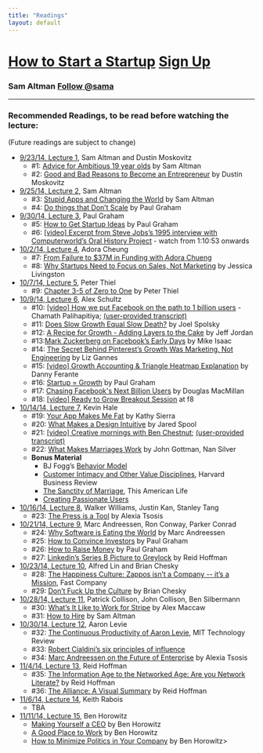 ```yaml
---
title: "Readings"
layout: default
---
```


<h1><a href="/">How to Start a Startup</a> <a href="http://eepurl.com/3oe0H" class="btn btn-warning btn-sm"><span class="glyphicon glyphicon-envelope"></span> Sign Up</a></h1>
<h3> Sam Altman <a href="https://twitter.com/sama" class="twitter-follow-button" data-show-count="false" data-show-screen-name="true">Follow @sama</a></h3>
<hr />

<h3> Recommended Readings, to be read before watching the lecture: </h3> (Future readings are subject to change)
<ul>
  <li><a href="/courses/lec01">9/23/14, Lecture 1</a>, Sam Altman and Dustin Moskovitz
  <ul>
    <li>#1: <a href="http://blog.samaltman.com/advice-for-ambitious-19-year-olds">Advice for Ambitious 19 year olds</a> by Sam Altman</li>
    <li>#2: <a href="https://medium.com/i-m-h-o/good-and-bad-reasons-to-become-an-entrepreneur-decf0766de8d">Good and Bad Reasons to Become an Entrepreneur</a> by Dustin Moskovitz</li>
  </ul>
  </li>
  <li><a href="/courses/lec02">9/25/14, Lecture 2</a>, Sam Altman
  <ul>
    <li>#3: <a href="http://blog.samaltman.com/stupid-apps-and-changing-the-world">Stupid Apps and Changing the World</a> by Sam Altman</li>
    <li>#4: <a href="http://paulgraham.com/ds.html">Do things that Don’t Scale</a> by Paul Graham</li>
  </ul>
  </li>
  <li><a href="/courses/lec03">9/30/14, Lecture 3</a>, Paul Graham
  <ul>
    <li>#5: <a href="http://www.paulgraham.com/startupideas.html">How to Get Startup Ideas</a> by Paul Graham</li>
    <li>#6: <a href="https://www.youtube.com/watch?v=M6Oxl5dAnR0&t=1h10m53s">[video] Excerpt from Steve Jobs’s 1995 interview with Computerworld’s Oral History Project</a> - watch from 1:10:53 onwards</li>
  </ul>
  </li>
  <li><a href="/courses/lec04">10/2/14, Lecture 4</a>, Adora Cheung
  <ul>
    <li>#7: <a href="http://wpcurve.com/homejoy-adora-cheung/">From Failure to $37M in Funding with Adora Chueng</a></li>
    <li>#8: <a href="http://blogs.wsj.com/accelerators/2014/06/03/jessica-livingston-why-startups-need-to-focus-on-sales-not-marketing/">Why Startups Need to Focus on Sales, Not Marketing</a> by Jessica Livingston</li>
  </ul>
  </li>
  <li><a href="/courses/lec05">10/7/14, Lecture 5</a>, Peter Thiel
  <ul>
    <li>#9: <a href="https://www.dropbox.com/s/ujtrbcltiy6hgpy/ZtOChapters3-5.pdf?dl=0">Chapter 3-5 of Zero to One</a> by Peter Thiel</li>
  </ul>
  </li>
  <li><a href="/courses/lec06">10/9/14, Lecture 6</a>, Alex Schultz
  <ul>
    <li>#10: <a href="http://youtu.be/raIUQP71SBU?t=29s">[video] How we put Facebook on the path to 1 billion users</a> - Chamath Palihapitiya; <a href="http://blog.chrisbarber.co/transcript-how-we-put-facebook-on-the-path-to-1-billion-users">(user-provided transcript)</a> </li>
    <li>#11: <a href="http://www.inc.com/magazine/20091101/does-slow-growth-equal-slow-death.html">Does Slow Growth Equal Slow Death?</a> by Joel Spolsky</li>
    <li>#12: <a href="http://jeff.a16z.com/2012/01/18/a-recipe-for-growth-adding-layers-to-the-cake/">A Recipe for Growth - Adding Layers to the Cake</a> by Jeff Jordan</li>
    <li>#13:<a href="http://allthingsd.com/20121020/mark-zuckerberg-on-facebooks-early-days-go-hard-or-go-home/">Mark Zuckerberg on Facebook’s Early Days</a> by Mike Isaac</li>
    <li>#14: <a href="http://allthingsd.com/20121020/the-secret-behind-pinterests-growth-was-marketing-not-engineering-says-ceo-ben-silbermann/">The Secret Behind Pinterest’s Growth Was Marketing, Not Engineering</a> by Liz Gannes</li>
    <li>#15: <a href="https://www.facebook.com/photo.php?v=3707283286197">[video] Growth Accounting & Triangle Heatmap Explanation</a> by Danny Ferante</li>
    <li>#16: <a href="http://www.paulgraham.com/growth.html">Startup = Growth</a> by Paul Graham</li>
    <li>#17: <a href="http://www.businessweek.com/articles/2012-07-25/chasing-facebooks-next-billion-users">Chasing Facebook's Next Billion Users</a> by Douglas MacMillan</li>
    <li>#18: <a href="http://www.livestream.com/f8industry/video?clipId=pla_a093cf1f-2d34-4e74-8377-9e54bc65d8e9">[video] Ready to Grow Breakout Session</a> at f8</li>
  </ul>
  </li>
  <li><a href="/courses/lec07">10/14/14, Lecture 7</a>, Kevin Hale
  <ul>
    <li>#19: <a href="http://seriouspony.com/blog/2013/7/24/your-app-makes-me-fat">Your App Makes Me Fat</a> by Kathy Sierra</li>
    <li>#20: <a href="http://www.uie.com/articles/design_intuitive/">What Makes a Design Intuitive</a> by Jared Spool</li>
    <li>#21: <a href="http://vimeo.com/34081566">[video] Creative mornings with Ben Chestnut</a>; <a href="http://blog.chrisbarber.co/transcript-creative-mornings-with-ben-chestnut">(user-provided transcript)</a></li>
    <li>#22: <a href="http://www.psychologytoday.com/articles/200910/what-makes-marriage-work">What Makes Marriages Work</a> by John Gottman, Nan Silver</li>
    <li><strong>Bonus Material</strong>
      <ul>
      <li>BJ Fogg’s <a href="http://www.behaviormodel.org/">Behavior Model</a></li>
      <li><a href="http://hbr.org/1993/01/customer-intimacy-and-other-value-disciplines/ar/1">Customer Intimacy and Other Value Disciplines</a>, Harvard Business Review</li>
      <li><a href="http://www.thisamericanlife.org/radio-archives/episode/261/transcript">The Sanctity of Marriage</a>, This American Life</li>
      <li><a href="http://headrush.typepad.com/">Creating Passionate Users</a></li>
      </ul>
    </li>
  </ul>
  </li>
  <li><a href="/courses/lec08">10/16/14, Lecture 8</a>, Walker Williams, Justin Kan, Stanley Tang
  <ul>
    <li>#23: <a href="https://docs.google.com/document/d/1LQxnHxQ6xO54BHcoOmgEeuhdHwWwujKuSpzQbQnlThk">The Press is a Tool</a> by Alexia Tsosis</li>
  </ul>
  </li>
  <li><a href="/courses/lec09">10/21/14, Lecture 9</a>, Marc Andreessen, Ron Conway, Parker Conrad
  <ul>
    <li>#24: <a href="http://online.wsj.com/news/articles/SB10001424053111903480904576512250915629460">Why Software is Eating the World</a> by Marc Andreessen</li>
    <li>#25: <a href="http://paulgraham.com/convince.html">How to Convince Investors</a> by Paul Graham</li>
    <li>#26: <a href="http://paulgraham.com/fr.html">How to Raise Money</a> by Paul Graham</li>
    <li>#27: <a href="http://reidhoffman.org/linkedin-pitch-to-greylock/">Linkedin’s Series B Picture to Greylock</a> by Reid Hoffman</li>
  </ul>
  </li>
  <li><a href="/courses/lec10">10/23/14, Lecture 10</a>, Alfred Lin and Brian Chesky
  <ul>
    <li>#28: <a href="http://www.fastcompany.com/1657030/happiness-culture-zappos-isnt-company-its-mission">The Happiness Culture: Zappos isn’t a Company -- it’s a Mission</a>, Fast Company</li>
    <li>#29: <a href="https://medium.com/@bchesky/dont-fuck-up-the-culture-597cde9ee9d4">Don’t Fuck Up the Culture</a> by Brian Chesky</li>
  </ul>
  </li>
  <li><a href="/courses/lec11">10/28/14, Lecture 11</a>, Patrick Collison, John Collison, Ben Silbermann
  <ul>
    <li>#30: <a href="http://blog.alexmaccaw.com/stripes-culture">What’s It Like to Work for Stripe</a> by Alex Maccaw</li>
    <li>#31: <a href="http://blog.samaltman.com/how-to-hire">How to Hire</a> by Sam Altman</li>
  </ul>
  </li>
  </li>
  <li><a href="/courses/lec12">10/30/14, Lecture 12</a>, Aaron Levie
  <ul>
    <li>#32: <a href="http://www.technologyreview.com/news/522081/the-continuous-productivity-of-aaron-levie/">The Continuous Productivity of Aaron Levie</a>, MIT Technology Review</li>
    <li>#33: <a href="http://en.wikipedia.org/wiki/Robert_Cialdini#6_key_principles_of_influence_by_Robert_Cialdini">Robert Cialdini’s six principles of influence</a></li>
    <li>#34: <a href="http://techcrunch.com/2013/01/27/marc-andreessen-on-the-future-of-the-enterprise/">Marc Andreessen on the Future of Enterprise</a> by Alexia Tsosis</li>
  </ul>
  </li>
  <li><a href="/courses/lec13">11/4/14, Lecture 13</a>, Reid Hoffman
  <ul>
    <li>#35: <a href="http://reidhoffman.org/information-age-networked-age-network-literate/">The Information Age to the Networked Age: Are you Network Literate?</a> by Reid Hoffman</li>
    <li>#36: <a href="http://reidhoffman.org/alliance-visual-summary/">The Alliance: A Visual Summary</a> by Reid Hoffman</li>
  </ul>
  </li>
  <li><a href="/courses/lec14">11/6/14, Lecture 14</a>, Keith Rabois
  <ul>
    <li>TBA</li>
  </ul>
  </li>
  <li><a href="/courses/lec15">11/11/14, Lecture 15</a>, Ben Horowitz
  <ul>
    <li><a href="http://www.bhorowitz.com/making_yourself_a_ceo">Making Yourself a CEO</a> by Ben Horowitz</li>
    <li><a href="http://www.bhorowitz.com/a_good_place_to_work">A Good Place to Work</a> by Ben Horowitz</li>
    <li><a href="http://www.bhorowitz.com/how_to_minimize_politics_in_your_company">How to Minimize Politics in Your Company</a> by Ben Horowitz></li>
  </ul>
  </li>


</ul>
